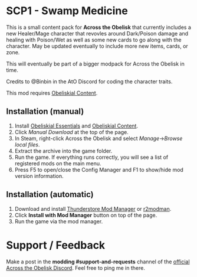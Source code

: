 # SCP1 - Swamp Medicine

This is a small content pack for **Across the Obelisk** that currently includes a new Healer/Mage character that revovles around Dark/Poison damage and healing with Poison/Wet as well as some new cards to go along with the character. May be updated eventually to include more new items, cards, or zone. 

This will eventually be part of a bigger modpack for Across the Obelisk in time.

Credits to @Binbin in the AtO Discord for coding the character traits.

This mod requires [Obeliskial Content](https://across-the-obelisk.thunderstore.io/package/meds/Obeliskial_Content/).

## Installation (manual)

1. Install [Obeliskial Essentials](https://across-the-obelisk.thunderstore.io/package/meds/Obeliskial_Essentials/) and [Obeliskial Content](https://across-the-obelisk.thunderstore.io/package/meds/Obeliskial_Content/).
2. Click _Manual Download_ at the top of the page.
3. In Steam, right-click Across the Obelisk and select _Manage_->_Browse local files_.
4. Extract the archive into the game folder. 
5. Run the game. If everything runs correctly, you will see a list of registered mods on the main menu.
6. Press F5 to open/close the Config Manager and F1 to show/hide mod version information.

## Installation (automatic)

1. Download and install [Thunderstore Mod Manager](https://www.overwolf.com/app/Thunderstore-Thunderstore_Mod_Manager) or [r2modman](https://across-the-obelisk.thunderstore.io/package/ebkr/r2modman/).
2. Click **Install with Mod Manager** button on top of the page.
3. Run the game via the mod manager.

# Support / Feedback

Make a post in the **modding #support-and-requests** channel of the [official Across the Obelisk Discord](https://discord.gg/across-the-obelisk-679706811108163701). Feel free to ping me in there.


